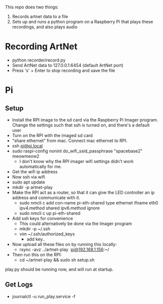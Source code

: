 This repo does two things:
1) Records artnet data to a file
2) Sets up and runs a python program on a Raspberry Pi that plays these recordings, and also plays audio

# Recording ArtNet
* python recorder/record.py
* Send ArtNet data to 127.0.0.1:6454 (default ArtNet port)
* Press 's' + Enter to stop recording and save the file

# Pi
## Setup
* Install the RPI image to the sd card via the Raspberry Pi Imager program. Change the settings such that ssh is turned on, and there's a default user
* Turn on the RPI with the imaged sd card
* "share ethernet" from mac. Connect mac ethernet to RPI.
* ssh pi@pi.local
* sudo raspi-config nonint do_wifi_ssid_passphrase "spacebase2" meowmeow2
    * I don't know why the RPI imager wifi settings didn't work automatically for me.
* Get the wifi ip address
* Now ssh via wifi
* sudo apt update
* mkdir -p artnet-play
* Make the RPI act as a router, so that it can give the LED controller an ip address and communicate with it.
    * sudo nmcli c add con-name pi-eth-shared type ethernet ifname eth0 ipv4.method shared ipv6.method ignore
    * sudo nmcli c up pi-eth-shared
* Add ssh keys for convenience
    * This could alternatively be done via the Imager program
    * mkdir -p ~/.ssh
    * vim ~/.ssh/authorized_keys
        * add key..
* Now upload all these files on by running this locally:
    * rsync -avz ../artnet-play  pi@192.168.1.156:~/
* Then run this on the RPI:
    * cd ~/artnet-play && sudo sh setup.sh

play.py should be running now, and will run at startup.


## Get Logs
* journalctl -u run_play.service -f
